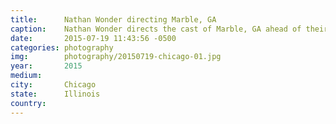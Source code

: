 ```yaml
---
title:  	Nathan Wonder directing Marble, GA
caption:	Nathan Wonder directs the cast of Marble, GA ahead of their performance at the Chicago Musical Theatre Festival
date:   	2015-07-19 11:43:56 -0500
categories: photography
img:		photography/20150719-chicago-01.jpg
year:		2015
medium:
city:		Chicago
state:		Illinois
country:
---
```

